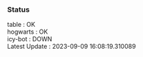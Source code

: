 ### Status


table : OK  
hogwarts : OK  
icy-bot : DOWN  
Latest Update : 2023-09-09 16:08:19.310089
